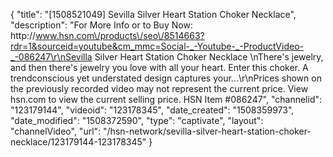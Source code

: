 {
    "title": "[1508521049] Sevilla Silver Heart Station Choker Necklace",
    "description": "For More Info or to Buy Now: http:\/\/www.hsn.com\/products\/seo\/8514663?rdr=1&sourceid=youtube&cm_mmc=Social-_-Youtube-_-ProductVideo-_-086247\r\nSevilla Silver Heart Station Choker Necklace \nThere's jewelry, and then there's jewelry you love with all your heart. Enter this choker. A trendconscious yet understated design captures your...\r\nPrices shown on the previously recorded video may not represent the current price.  View hsn.com to view the current selling price. HSN Item #086247",
    "channelid": "123179144",
    "videoid": "123178345",
    "date_created": "1508359973",
    "date_modified": "1508372590",
    "type": "captivate",
    "layout": "channelVideo",
    "url": "\/hsn-network\/sevilla-silver-heart-station-choker-necklace\/123179144-123178345"
}